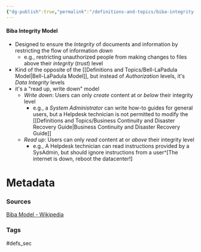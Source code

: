```yaml
---
{"dg-publish":true,"permalink":"/definitions-and-topics/biba-integrity-model/","updated":"2024-04-29T16:44:31.000-07:00"}
---
```


#### Biba Integrity Model
- Designed to ensure the *Integrity* of documents and information by restricting the flow of information *down*
	- e.g., restricting unauthorized people from making changes to files above their *integrity* (*trust*) level
- Kind of the opposite of the [[Definitions and Topics/Bell-LaPadula Model\|Bell-LaPadula Model]], but instead of *Authorization* levels, it's *Data Integrity* levels
- it's a "read up, write down" model
	- *Write down*: Users can only *create* content at or *below* their integrity level
		- e.g., a *System Administrator* can write how-to guides for general users, but a Helpdesk technician is not permitted to modify the [[Definitions and Topics/Business Continuity and Disaster Recovery Guide\|Business Continuity and Disaster Recovery Guide]]
	- *Read up*: Users can only *read* content at or *above* their integrity level
		- e.g., A Helpdesk technician can read instructions provided by a SysAdmin, but should ignore instructions from a user^[The internet is down, reboot the datacenter!]






# Metadata

### Sources
[Biba Model - Wikipedia](https://en.wikipedia.org/wiki/Biba_Model)

### Tags
#defs_sec 